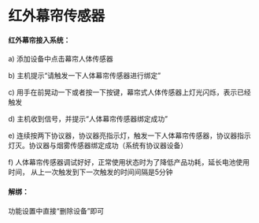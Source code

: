 # 红外幕帘传感器

#### 红外幕帘接入系统：

a) 添加设备中点击幕帘人体传感器

b) 主机提示“请触发一下人体幕帘传感器进行绑定”

c) 用手在前晃动一下或者按一下按键，幕帘式人体传感器上灯光闪烁，表示已经触发

d) 主机收到信号，并提示“人体幕帘传感器绑定成功”

e) 连续按两下协议器，协议器亮指示灯，触发一下人体幕帘传感器，协议器指示灯灭。协议器与烟雾传感器绑定成功（系统有协议器设备）

f) 人体幕帘传感器调试好好，正常使用状态时为了降低产品功耗，延长电池使用时间， 从上一次触发到下一次触发的时间间隔是5分钟



#### 解绑：

功能设置中直接“删除设备”即可